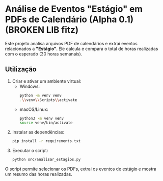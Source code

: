 # Análise de Eventos "Estágio" em PDFs de Calendário (Alpha 0.1) (BROKEN LIB fitz)
Este projeto analisa arquivos PDF de calendários e extrai eventos relacionados a **"Estágio"**. Ele calcula e compara o total de horas realizadas com o esperado (30 horas semanais).
## Utilização

1. Criar e ativar um ambiente virtual:
    - Windows:
      ```sh
      python -m venv venv
      .\\venv\\Scripts\\activate
      ```
    - macOS/Linux:
      ```sh
      python3 -m venv venv
      source venv/bin/activate
      ```
2. Instalar as dependências:
      ```sh
      pip install -r requirements.txt
      ```
3. Executar o script:
      ```sh
      python src/analisar_estagios.py
      ```

O script permite selecionar os PDFs, extrai os eventos de estágio e mostra um resumo das horas realizadas.
